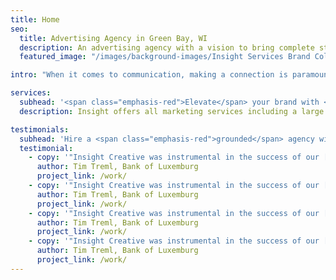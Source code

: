 ```yaml
---
title: Home
seo:
  title: Advertising Agency in Green Bay, WI
  description: An advertising agency with a vision to bring complete strategic development and creative execution capabilities into one roll-up-your-sleeves, hard-working kind of ad agency.
  featured_image: "/images/background-images/Insight Services Brand Collage Gray.jpg"

intro: "When it comes to communication, making a connection is paramount. The last thing you need is fluff. That’s why our full-service team of marketing professionals delivers communication with substance. We skip the jargon, buzz words and clichés to focus on what’s truly important. <strong>We believe that clear communication leads to effective communication and effective communication leads to results!</strong>"

services:
  subhead: '<span class="emphasis-red">Elevate</span> your brand with <span class="emphasis-underline">ultimate efficiency.</span>'
  description: Insight offers all marketing services including a large commercial video and photography studio under one roof. Plus, you’ll gain access to a full-service team with specialized skillsets who are dedicated to making marketing an efficient, effective—and overall positive—experience.

testimonials:
  subhead: 'Hire a <span class="emphasis-red">grounded</span> agency with a <span class="emphasis-underline">proven</span>  track record.'
  testimonial:
    - copy: '"Insight Creative was instrumental in the success of our [rebranding] project. They were able to come up with a marketing plan that captured the essence of our bank and was very well received by our community and customers.”'
      author: Tim Treml, Bank of Luxemburg
      project_link: /work/
    - copy: '"Insight Creative was instrumental in the success of our [rebranding] project. They were able to come up with a marketing plan that captured the essence of our bank and was very well received by our community and customers.”'
      author: Tim Treml, Bank of Luxemburg
      project_link: /work/
    - copy: '"Insight Creative was instrumental in the success of our [rebranding] project. They were able to come up with a marketing plan that captured the essence of our bank and was very well received by our community and customers.”'
      author: Tim Treml, Bank of Luxemburg
      project_link: /work/
    - copy: '"Insight Creative was instrumental in the success of our [rebranding] project. They were able to come up with a marketing plan that captured the essence of our bank and was very well received by our community and customers.”'
      author: Tim Treml, Bank of Luxemburg
      project_link: /work/
---
```


